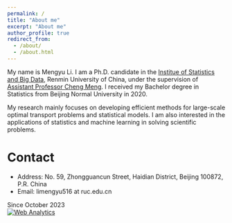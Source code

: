 ```yaml
---
permalink: /
title: "About me"
excerpt: "About me"
author_profile: true
redirect_from: 
  - /about/
  - /about.html
---
```


My name is Mengyu Li. I am a Ph.D. candidate in the [Institue of Statistics and Big Data](http://isbd.ruc.edu.cn/), Renmin University of China, under the supervision of [Assistant Professor Cheng Meng](http://isbd.ruc.edu.cn/sztd/c8798bd759634ad984964a646fb8c25d.htm). I received my Bachelor degree in Statistics from Beijing Normal University in 2020. 

My research mainly focuses on developing efficient methods for large-scale optimal transport problems and statistical models. I am also interested in the applications of statistics and machine learning in solving scientific problems.

Contact
======
* Address: No. 59, Zhongguancun Street, Haidian District, Beijing 100872, P.R. China
* Email: limengyu516 at ruc.edu.cn


<div class="w3-center w3-padding-24">
<!-- Default Statcounter code for academic homepage
https://mengyu8042.github.io/ -->
<script type="text/javascript">
    var sc_project=12927999; 
    var sc_invisible=0; 
    var sc_security="b2456b87"; 
    var sc_https=1; 
    var scJsHost = "https://";
    document.write("<sc"+"ript type='text/javascript' src='" + scJsHost+
    "statcounter.com/counter/counter.js'></"+"script>");
    </script> Since October 2023
    <noscript><div class="statcounter"><a title="Web Analytics"
    href="https://statcounter.com/" target="_blank"><img class="statcounter"
    src="https://c.statcounter.com/12927999/0/b2456b87/0/" 
    alt="Web Analytics"></a></div>
</noscript>
<!-- End of Statcounter Code -->
</div>